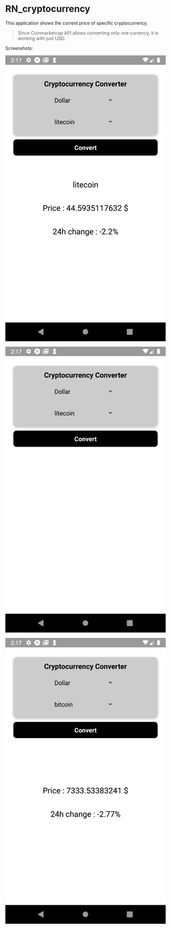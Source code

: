 # RN_cryptocurrency

This application shows the current price of specific cryptocurrency.
>Since Coinmarketcap API allows converting only one currency, it is working with just USD.

Screenshots: 

![alt text](https://github.com/tlhbyrz/RN_cryptocurrency/blob/master/screenshots/1.png "")

![alt text](https://github.com/tlhbyrz/RN_cryptocurrency/blob/master/screenshots/2.png "")

![alt text](https://github.com/tlhbyrz/RN_cryptocurrency/blob/master/screenshots/3.png "")

